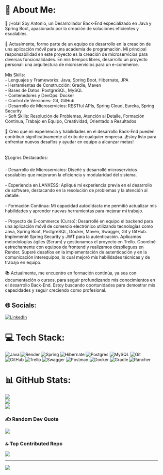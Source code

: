 # 💫 About Me:
👋 ¡Hola! Soy Antonio, un Desarrollador Back-End especializado en Java y Spring Boot, apasionado por la creación de soluciones eficientes y escalables.<br><br>💼 Actualmente, formo parte de un equipo de desarrollo en la creación de una aplicación móvil para una academia de programación. Mi principal responsabilidad en este proyecto es la creación de microservicios para diversas funcionalidades. En mis tiempos libres, desarrollo un proyecto personal: una arquitectura de microservicios para un e-commerce.<br><br>Mis Skills:<br>- Lenguajes y Frameworks: Java, Spring Boot, Hibernate, JPA<br>- Herramientas de Construcción: Gradle, Maven<br>- Bases de Datos: PostgreSQL, MySQL<br>- Contenedores y DevOps: Docker<br>- Control de Versiones: Git, GitHub<br>- Desarrollo de Microservicios: RESTful APIs, Spring Cloud, Eureka, Spring Security<br>- Soft Skills: Resolución de Problemas, Atención al Detalle, Formación Continua, Trabajo en Equipo, Creatividad, Orientado a Resultados<br><br>🚀 Creo que mi experiencia y habilidades en el desarrollo Back-End pueden contribuir significativamente al éxito de cualquier empresa. ¡Estoy listo para enfrentar nuevos desafíos y ayudar en equipo a alcanzar metas!<br><br><br>🎖️Logros Destacados:<br><br>- Desarrollo de Microservicios: Diseñé y desarrollé microservicios escalables que mejoraron la eficiencia y modularidad del sistema.<br><br>- Experiencia en LANXESS: Apliqué mi experiencia previa en el desarrollo de software, destacando en la resolución de problemas y la atención al detalle.<br><br>- Formación Continua: Mi capacidad autodidacta me permitió actualizar mis habilidades y aprender nuevas herramientas para mejorar mi trabajo.<br><br>- Proyecto de E-commerce (Curso): Desarrollé en equipo el backend para una aplicación móvil de comercio electrónico utilizando tecnologías como Java, Spring Boot, PostgreSQL, Docker, Maven, Swagger, Git y GitHub. Implementé Spring Security y JWT para la autenticación. Aplicamos metodologías ágiles (Scrum) y gestionamos el proyecto en Trello. Coordiné estrechamente con equipos de frontend y realizamos despliegues en Render. Superé desafíos en la implementación de autenticación y en la comunicación interequipos, lo cual mejoró mis habilidades técnicas y de trabajo en equipo.<br><br>📚 Actualmente, me encuentro en formación continúa, ya sea con documentación o cursos, para seguir profundizando mis conocimientos en el desarrollo Back-End. Estoy buscando oportunidades para demostrar mis capacidades y seguir creciendo como profesional.


## 🌐 Socials:
[![LinkedIn](https://img.shields.io/badge/LinkedIn-%230077B5.svg?logo=linkedin&logoColor=white)](https://linkedin.com/in/antonio-canteros) 

# 💻 Tech Stack:
![Java](https://img.shields.io/badge/java-%23ED8B00.svg?style=flat&logo=openjdk&logoColor=white) ![Render](https://img.shields.io/badge/Render-%46E3B7.svg?style=flat&logo=render&logoColor=white) ![Spring](https://img.shields.io/badge/spring-%236DB33F.svg?style=flat&logo=spring&logoColor=white) ![Hibernate](https://img.shields.io/badge/Hibernate-59666C?style=flat&logo=Hibernate&logoColor=white) ![Postgres](https://img.shields.io/badge/postgres-%23316192.svg?style=flat&logo=postgresql&logoColor=white) ![MySQL](https://img.shields.io/badge/mysql-4479A1.svg?style=flat&logo=mysql&logoColor=white) ![Git](https://img.shields.io/badge/git-%23F05033.svg?style=flat&logo=git&logoColor=white) ![GitHub](https://img.shields.io/badge/github-%23121011.svg?style=flat&logo=github&logoColor=white) ![Trello](https://img.shields.io/badge/Trello-%23026AA7.svg?style=flat&logo=Trello&logoColor=white) ![Swagger](https://img.shields.io/badge/-Swagger-%23Clojure?style=flat&logo=swagger&logoColor=white) ![Postman](https://img.shields.io/badge/Postman-FF6C37?style=flat&logo=postman&logoColor=white) ![Docker](https://img.shields.io/badge/docker-%230db7ed.svg?style=flat&logo=docker&logoColor=white) ![Gradle](https://img.shields.io/badge/Gradle-02303A.svg?style=flat&logo=Gradle&logoColor=white) ![Rancher](https://img.shields.io/badge/rancher-%230075A8.svg?style=flat&logo=rancher&logoColor=white)
# 📊 GitHub Stats:
![](https://github-readme-stats.vercel.app/api?username=AntoCant&theme=dark&hide_border=true&include_all_commits=false&count_private=false)<br/>
![](https://github-readme-streak-stats.herokuapp.com/?user=AntoCant&theme=dark&hide_border=true)<br/>
![](https://github-readme-stats.vercel.app/api/top-langs/?username=AntoCant&theme=dark&hide_border=true&include_all_commits=false&count_private=false&layout=compact)

### ✍️ Random Dev Quote
![](https://quotes-github-readme.vercel.app/api?type=horizontal&theme=dark)

### 🔝 Top Contributed Repo
![](https://github-contributor-stats.vercel.app/api?username=AntoCant&limit=5&theme=dark&combine_all_yearly_contributions=true)

---
[![](https://visitcount.itsvg.in/api?id=AntoCant&icon=2&color=12)](https://visitcount.itsvg.in)

<!-- Proudly created with GPRM ( https://gprm.itsvg.in ) -->
